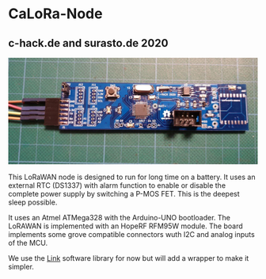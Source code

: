 # CaLoRa-Node
## c-hack.de and surasto.de 2020 

![](board.jpg)

This LoRaWAN node is designed to run for long time on a battery.
It uses an external RTC (DS1337) with alarm function to enable or disable the complete power supply by switching a P-MOS FET.
This is the deepest sleep possible.

It uses an Atmel ATMega328 with the Arduino-UNO bootloader.
The LoRAWAN is implemented with an HopeRF RFM95W module.
The board implements some grove compatible connectors wuth I2C and analog inputs of the MCU.

We use the [Link](https://github.com/matthijskooijman/arduino-lmic "lmic") software library for now but will add a wrapper to make it simpler. 
